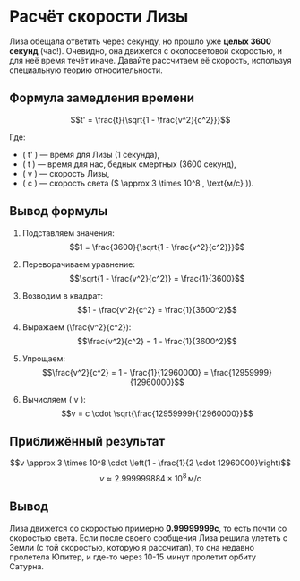 # Расчёт скорости Лизы

Лиза обещала ответить через секунду, но прошло уже **целых 3600 секунд** (час!). Очевидно, она движется с околосветовой скоростью, и для неё время течёт иначе. Давайте рассчитаем её скорость, используя специальную теорию относительности.

## Формула замедления времени
$$t' = \frac{t}{\sqrt{1 - \frac{v^2}{c^2}}}$$

Где:
- \( t' \) — время для Лизы (1 секунда),
- \( t \) — время для нас, бедных смертных (3600 секунд),
- \( v \) — скорость Лизы,
- \( c \) — скорость света ($ \approx 3 \times 10^8 \, \text{м/с} \)).

## Вывод формулы
1. Подставляем значения:
   $$1 = \frac{3600}{\sqrt{1 - \frac{v^2}{c^2}}}$$

2. Переворачиваем уравнение:
   $$\sqrt{1 - \frac{v^2}{c^2}} = \frac{1}{3600}$$

3. Возводим в квадрат:
   $$1 - \frac{v^2}{c^2} = \frac{1}{3600^2}$$

4. Выражаем \(\frac{v^2}{c^2}\):
   $$\frac{v^2}{c^2} = 1 - \frac{1}{3600^2}$$

5. Упрощаем:
   $$\frac{v^2}{c^2} = 1 - \frac{1}{12960000} = \frac{12959999}{12960000}$$

6. Вычисляем \( v \):
   $$v = c \cdot \sqrt{\frac{12959999}{12960000}}$$

## Приближённый результат
$$v \approx 3 \times 10^8 \cdot \left(1 - \frac{1}{2 \cdot 12960000}\right)$$
$$v \approx 2.999999884 \times 10^8 \, \text{м/с}$$

## Вывод
Лиза движется со скоростью примерно **0.99999999c**, то есть почти со скоростью света. Если после своего сообщения Лиза решила улететь с Земли (с той скоростью, которую я рассчитал), то она недавно пролетела Юпитер, и где-то через 10-15 минут пролетит орбиту Сатурна.
